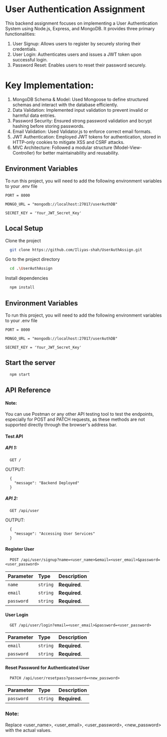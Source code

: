 # User Authentication Assignment

This backend assignment focuses on implementing a User Authentication System using Node.js, Express, and MongoDB. It provides three primary functionalities:

1) User Signup: Allows users to register by securely storing their credentials.
2) User Login: Authenticates users and issues a JWT token upon successful login.
3) Password Reset: Enables users to reset their password securely.



# Key Implementation:

1) MongoDB Schema & Model: Used Mongoose to define structured schemas and interact with the database efficiently.
2) Data Validation: Implemented input validation to prevent invalid or harmful data entries.
3) Password Security: Ensured strong password validation and bcrypt hashing before storing passwords.
4) Email Validation: Used Validator.js to enforce correct email formats.
5) JWT Authentication: Employed JWT tokens for authentication, stored in HTTP-only cookies to mitigate XSS and CSRF attacks.
6) MVC Architecture: Followed a modular structure (Model-View-Controller) for better maintainability and reusability.


## Environment Variables

To run this project, you will need to add the following environment variables to your .env file


```
PORT = 8000

MONGO_URL = "mongodb://localhost:27017/userAuthDB"

SECRET_KEY = 'Your_JWT_Secret_Key'
```

## Local Setup

Clone the project

```bash
  git clone https://github.com/Iliyas-shah/UserAuthAssign.git
```

Go to the project directory

```bash
  cd .\UserAuthAssign
```

Install dependencies

```bash
  npm install
```

## Environment Variables

To run this project, you will need to add the following environment variables to your .env file


```
PORT = 8000

MONGO_URL = "mongodb://localhost:27017/userAuthDB"

SECRET_KEY = 'Your_JWT_Secret_Key'
```


## Start the server

```bash
  npm start
```



## API Reference

#### Note:
You can use Postman or any other API testing tool to test the endpoints, especially for POST and PATCH requests, as these methods are not supported directly through the browser's address bar.


#### Test API

##### API 1:  
```http
  GET /
```
OUTPUT:
```http
  {
    "message": "Backend Deployed"
  }
```

##### API 2:  
```http
  GET /api/user
```
OUTPUT:
```http
  {
    "message": "Accessing User Services"
  }
```
#### Register User

```http
  POST /api/user/signup?name=<user_name>&email=<user_email>&password=<user_password>
```

| Parameter | Type     | Description                |
| :-------- | :------- | :------------------------- |
| `name` | `string` | **Required**. |
| `email` | `string` | **Required**.|
| `password` | `string` | **Required**.|

#### User Login

```http
  GET /api/user/login?email=<user_email>&password=<user_password>
```

| Parameter | Type     | Description                       |
| :-------- | :------- | :-------------------------------- |
| `email`      | `string` | **Required**.|
| `password`      | `string` | **Required**.|

#### Reset Password for Authenticated User

```http
  PATCH /api/user/resetpass?password=<new_password>
```

| Parameter | Type     | Description                       |
| :-------- | :------- | :-------------------------------- |
| `password`      | `string` | **Required**.|

### Note:
Replace <user_name>, <user_email>, <user_password>, <new_password> with the actual values.
